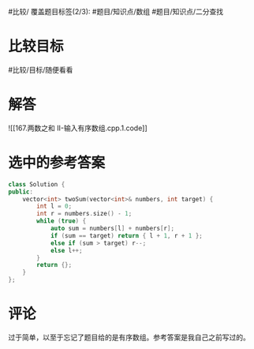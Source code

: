 #比较/
覆盖题目标签(2/3): #题目/知识点/数组 #题目/知识点/二分查找

# 比较目标

#比较/目标/随便看看 

# 解答

![[167.两数之和 II-输入有序数组.cpp.1.code]]

# 选中的参考答案

```C++
class Solution {
public:
    vector<int> twoSum(vector<int>& numbers, int target) {
        int l = 0;
        int r = numbers.size() - 1;
        while (true) {
            auto sum = numbers[l] + numbers[r];
            if (sum == target) return { l + 1, r + 1 };
            else if (sum > target) r--;
            else l++;
        }
        return {};
    }
};
```

# 评论

过于简单，以至于忘记了题目给的是有序数组。参考答案是我自己之前写过的。